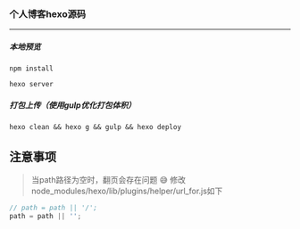 ### 个人博客hexo源码

----

##### 本地预览
```
npm install

hexo server

```

##### 打包上传（使用gulp优化打包体积）
```
hexo clean && hexo g && gulp && hexo deploy
```

## 注意事项

> 当path路径为空时，翻页会存在问题 :sweat_smile:
> 修改node_modules/hexo/lib/plugins/helper/url_for.js如下
```javascript
// path = path || '/'; 
path = path || '';
```
